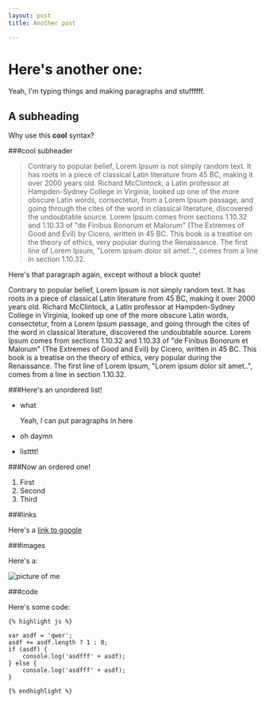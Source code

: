 ```yaml
---
layout: post
title: Another post

---
```


Here's another one:
===================

Yeah, I'm typing things and making paragraphs and stuffffff.

A subheading
-------------

Why use this **cool** syntax?

###cool subheader

> Contrary to popular belief, Lorem Ipsum is not simply random text.
> It has roots in a piece of classical Latin literature from 45 BC,
> making it over 2000 years old. Richard McClintock, a Latin
> professor at Hampden-Sydney College in Virginia, looked up one of
> the more obscure Latin words, consectetur, from a Lorem Ipsum
> passage, and going through the cites of the word in classical
> literature, discovered the undoubtable source. Lorem Ipsum comes
> from sections 1.10.32 and 1.10.33 of "de Finibus Bonorum et
> Malorum" (The Extremes of Good and Evil) by Cicero, written in 45
> BC. This book is a treatise on the theory of ethics, very popular
> during the Renaissance. The first line of Lorem Ipsum, "Lorem ipsum
> dolor sit amet..", comes from a line in section 1.10.32.

Here's that paragraph again, except without a block quote!

Contrary to popular belief, Lorem Ipsum is not simply random text.
It has roots in a piece of classical Latin literature from 45 BC,
making it over 2000 years old. Richard McClintock, a Latin
professor at Hampden-Sydney College in Virginia, looked up one of
the more obscure Latin words, consectetur, from a Lorem Ipsum
passage, and going through the cites of the word in classical
literature, discovered the undoubtable source. Lorem Ipsum comes
from sections 1.10.32 and 1.10.33 of "de Finibus Bonorum et
Malorum" (The Extremes of Good and Evil) by Cicero, written in 45
BC. This book is a treatise on the theory of ethics, very popular
during the Renaissance. The first line of Lorem Ipsum, "Lorem ipsum
dolor sit amet..", comes from a line in section 1.10.32.

###Here's an unordered list!

- what

    Yeah, I can put paragraphs in here

- oh daymn
- listttt!

###Now an ordered one!

1. First
2. Second
3. Third

###links

Here's a [link to google](http://google.com)

###images

Here's a:

![picture of me](http://mylikes.com/images/team/jeff_martin.png)

###code

Here's some code:

    {% highlight js %}

    var asdf = 'qwer';
    asdf += asdf.length ? 1 : 0;
    if (asdf) {
        console.log('asdfff' + asdf);
    } else {
        console.log('asdfff' + asdf);
    }

    {% endhighlight %}

